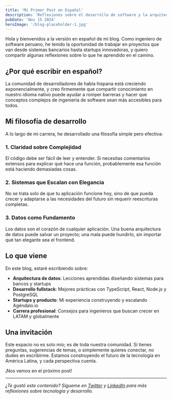 ```yaml
---
title: 'Mi Primer Post en Español'
description: 'Reflexiones sobre el desarrollo de software y la arquitectura de sistemas desde una perspectiva latina'
pubDate: 'Nov 15 2024'
heroImage: '/blog-placeholder-1.jpg'
---
```


Hola y bienvenidos a la versión en español de mi blog. Como ingeniero de software peruano, he tenido la oportunidad de trabajar en proyectos que van desde sistemas bancarios hasta startups innovadoras, y quiero compartir algunas reflexiones sobre lo que he aprendido en el camino.

## ¿Por qué escribir en español?

La comunidad de desarrolladores de habla hispana está creciendo exponencialmente, y creo firmemente que compartir conocimiento en nuestro idioma nativo puede ayudar a romper barreras y hacer que conceptos complejos de ingeniería de software sean más accesibles para todos.

## Mi filosofía de desarrollo

A lo largo de mi carrera, he desarrollado una filosofía simple pero efectiva:

### 1. **Claridad sobre Complejidad**
El código debe ser fácil de leer y entender. Si necesitas comentarios extensos para explicar qué hace una función, probablemente esa función está haciendo demasiadas cosas.

### 2. **Sistemas que Escalan con Elegancia**
No se trata solo de que tu aplicación funcione hoy, sino de que pueda crecer y adaptarse a las necesidades del futuro sin requerir reescrituras completas.

### 3. **Datos como Fundamento**
Los datos son el corazón de cualquier aplicación. Una buena arquitectura de datos puede salvar un proyecto; una mala puede hundirlo, sin importar qué tan elegante sea el frontend.

## Lo que viene

En este blog, estaré escribiendo sobre:

- **Arquitectura de datos**: Lecciones aprendidas diseñando sistemas para bancos y startups
- **Desarrollo fullstack**: Mejores prácticas con TypeScript, React, Node.js y PostgreSQL
- **Startups y producto**: Mi experiencia construyendo y escalando Agéndalo.io
- **Carrera profesional**: Consejos para ingenieros que buscan crecer en LATAM y globalmente

## Una invitación

Este espacio no es solo mío; es de toda nuestra comunidad. Si tienes preguntas, sugerencias de temas, o simplemente quieres conectar, no dudes en escribirme. Estamos construyendo el futuro de la tecnología en América Latina, y cada perspectiva cuenta.

¡Nos vemos en el próximo post!

---

*¿Te gustó este contenido? Sígueme en [Twitter](https://twitter.com/_misaelabanto) y [LinkedIn](https://linkedin.com/in/misaelabanto) para más reflexiones sobre tecnología y desarrollo.* 